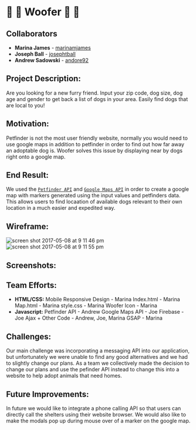 # :dog: :dog: Woofer :dog: :dog:

## Collaborators 
* **Marina James** - [marinamjames](https://github.com/marinamjames)
* **Joseph Ball** - [josephtball](https://github.com/josephtball)
* **Andrew Sadowski** - [andore92](https://github.com/andore92)

## Project Description: 
Are you looking for a new furry friend. Input your zip code, dog size, dog age and gender to get back a list of dogs in your area. Easily find dogs that are local to you! 

## Motivation: 
Petfinder is not the most user friendly website, normally you would need to use google maps in addition to petfinder in order to find out how far away an adoptable dog is. Woofer solves this issue by displaying near by dogs right onto a google map. 

## End Result: 
We used the [`Petfinder API`](https://www.petfinder.com/developers/api-docs) and [`Google Maps API`](https://developers.google.com/maps/) in order to create a google map with markers generated using the input values and petfinders data. This allows users to find locaation of available dogs relevant to their own location in a much easier and expedited way. 

## Wireframe:
![screen shot 2017-05-08 at 9 11 46 pm](https://cloud.githubusercontent.com/assets/26077051/25831557/0a1396d8-3433-11e7-986d-aefb112fd561.png)
![screen shot 2017-05-08 at 9 11 55 pm](https://cloud.githubusercontent.com/assets/26077051/25831570/1ca6be4c-3433-11e7-80c4-747e22a4b4d6.png)

## Screenshots: 


## Team Efforts:
* **HTML/CSS:** 
Mobile Responsive Design - Marina
Index.html - Marina
Map.html - Marina
style.css - Marina
Woofer Icon - Marina
* **Javascript:** Petfinder API - Andrew
		Google Maps API - Joe
		Firebase - Joe
		Ajax + Other Code - Andrew, Joe, Marina 
		GSAP - Marina

## Challenges: 
Our main challenge was incorporating a messaging API into our application, but unfortunately we were unable to find any good alternatives and we had to slightly change our plans. As a team we collectively made the decision to change our plans and use the pefinder API instead to change this into a website to help adopt animals that need homes.

## Future Improvements: 
In future we would like to integrate a phone calling API so that users can directly call the shelters using their website browser. We would also like to make the modals pop up during mouse over of a marker on the google map. 
